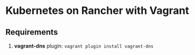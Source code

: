 Kubernetes on Rancher with Vagrant
==================================

Requirements
------------
1. **vagrant-dns** plugin: `vagrant plugin install vagrant-dns`